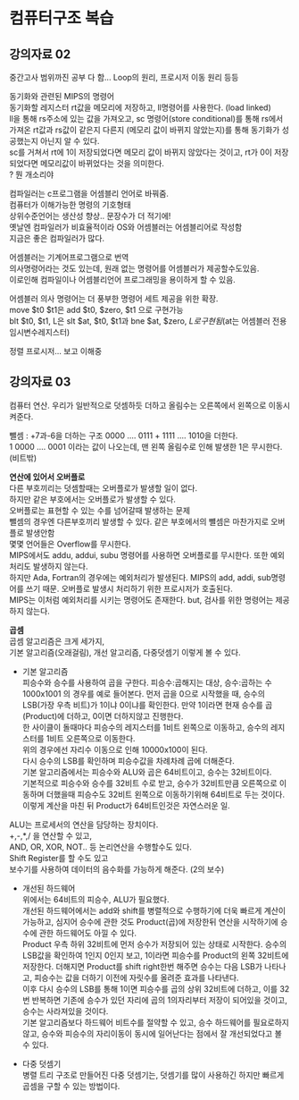 # 컴퓨터구조 복습  
## 강의자료 02  
중간고사 범위까진 공부 다 함... Loop의 원리, 프로시저 이동 원리 등등  

동기화와 관련된 MIPS의 명령어  
동기화할 레지스터 rt값을 메모리에 저장하고, ll명령어를 사용한다. (load linked)  
ll을 통해 rs주소에 있는 값을 가져오고, sc 명령어(store conditional)를 통해 rs에서 가져온 rt값과 rs값이 같은지 다른지 (메모리 값이 바뀌지 않았는지)를 통해 동기화가 성공했는지 아닌지 알 수 있다.  
sc를 거쳐서 rt에 1이 저장되었다면 메모리 값이 바뀌지 않았다는 것이고, rt가 0이 저장되었다면 메모리값이 바뀌었다는 것을 의미한다.  
? 뭔 개소리야  

컴파일러는 c프로그램을 어셈블리 언어로 바꿔줌.  
컴퓨터가 이해가능한 명령의 기호형태  
상위수준언어는 생산성 향상.. 문장수가 더 적기에!  
옛날엔 컴파일러가 비효율적이라 OS와 어셈블러는 어셈블리어로 작성함  
지금은 좋은 컴파일러가 많다.  

어셈블러는 기계어프로그램으로 번역  
의사명령어라는 것도 있는데, 원래 없는 명령어를 어셈블러가 제공할수도있음.  
이로인해 컴파일이나 어셈블리언어 프로그래밍을 용이하게 할 수 있음.  

어셈블러 의사 명령어는 더 풍부한 명령어 세트 제공을 위한 확장.  
move $t0 $t1은 add $t0, $zero, $t1 으로 구현가능  
blt $t0, $t1, L은 slt $at, $t0, $t1과 bne $at, $zero, $L로 구현됨 ($at는 어셈블러 전용 임시변수레지스터)  

정렬 프로시저... 보고 이해중  

## 강의자료 03  
컴퓨터 연산. 우리가 일반적으로 덧셈하듯 더하고 올림수는 오른쪽에서 왼쪽으로 이동시켜준다.  

뺄셈 : +7과-6을 더하는 구조 0000 .... 0111 + 1111 .... 1010을 더한다.  
1 0000 .... 0001 이라는 값이 나오는데, 맨 왼쪽 올림수로 인해 발생한 1은 무시한다. (비트밖)  

<b>연산에 있어서 오버플로</b>  
다른 부호끼리는 덧셈할때는 오버플로가 발생할 일이 없다.  
하지만 같은 부호에서는 오버플로가 발생할 수 있다.  
오버플로는 표현할 수 있는 수를 넘어갈때 발생하는 문제  
뺄셈의 경우엔 다른부호끼리 발생할 수 있다. 같은 부호에서의 뺼셈은 마찬가지로 오버플로 발생안함  
몇몇 언어들은 Overflow를 무시한다.  
MIPS에서도 addu, addui, subu 명령어를 사용하면 오버플로를 무시한다. 또한 예외처리도 발생하지 않는다.  
하지만 Ada, Fortran의 경우에는 예외처리가 발생된다. MIPS의 add, addi, sub명령어를 쓰기 때문. 오버플로 발생시 처리하기 위한 프로시저가 호출된다.  
MIPS는 이처럼 예외처리를 시키는 명령어도 존재한다. but, 검사를 위한 명령어는 제공하지 않는다.  

<b>곱셈</b>  
곱셈 알고리즘은 크게 세가지,  
기본 알고리즘(오래걸림), 개선 알고리즘, 다중덧셈기 이렇게 볼 수 있다.  
- 기본 알고리즘  
피승수와 승수를 사용하여 곱을 구한다. 피승수:곱해지는 대상, 승수:곱하는 수  
1000x1001 의 경우를 예로 들어본다. 먼저 곱을 0으로 시작했을 때, 승수의 LSB(가장 우측 비트)가 1이냐 0이냐를 확인한다. 만약 1이라면 현재 승수를 곱(Product)에 더하고, 0이면 더하지않고 진행한다.  
한 사이클이 돌때마다 피승수의 레지스터를 1비트 왼쪽으로 이동하고, 승수의 레지스터를 1비트 오른쪽으로 이동한다.  
위의 경우에선 자리수 이동으로 인해 10000x100이 된다.  
다시 승수의 LSB를 확인하며 피승수값을 차례차례 곱에 더해준다.  
기본 알고리즘에서는 피승수와 ALU와 곱은 64비트이고, 승수는 32비트이다.  
기본적으로 피승수와 승수를 32비트 수로 받고, 승수가 32비트만큼 오른쪽으로 이동하며 더했을때 피승수도 32비트 왼쪽으로 이동하기위해 64비트로 두는 것이다.  
이렇게 계산을 마친 뒤 Product가 64비트인것은 자연스러운 일.  

ALU는 프로세서의 연산을 담당하는 장치이다.  
+,-,*,/ 을 연산할 수 있고,  
AND, OR, XOR, NOT.. 등 논리연산을 수행할수도 있다.  
Shift Register를 할 수도 있고  
보수기를 사용하여 데이터의 음수화를 가능하게 해준다. (2의 보수)  

- 개선된 하드웨어  
위에서는 64비트의 피승수, ALU가 필요했다.  
개선된 하드웨어에서는 add와 shift를 병렬적으로 수행하기에 더욱 빠르게 계산이 가능하고, 심지어 승수에 관한 것도 Product(곱)에 저장한뒤 연산을 시작하기에 승수에 관한 하드웨어도 아낄 수 있다.  
Product 우측 하위 32비트에 먼저 승수가 저장되어 있는 상태로 시작한다. 승수의 LSB값을 확인하여 1인지 0인지 보고, 1이라면 피승수를 Product의 왼쪽 32비트에 저장한다. 더해지면 Product를 shift right한번 해주면 승수는 다음 LSB가 나타나고, 피승수는 값을 더하기 이전에 자릿수를 올려준 효과를 나타낸다.  
이후 다시 승수의 LSB를 통해 1이면 피승수를 곱의 상위 32비트에 더하고, 이를 32번 반복하면 기존에 승수가 있던 자리에 곱의 1의자리부터 저장이 되어있을 것이고, 승수는 사라져있을 것이다.  
기본 알고리즘보다 하드웨어 비트수를 절약할 수 있고, 승수 하드웨어를 필요로하지 않고, 승수와 피승수의 자리이동이 동시에 일어난다는 점에서 잘 개선되었다고 볼 수 있다.  

- 다중 덧셈기  
병렬 트리 구조로 만들어진 다중 덧셈기는, 덧셈기를 많이 사용하긴 하지만 빠르게 곱셈을 구할 수 있는 방법이다.  
